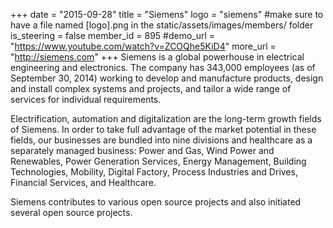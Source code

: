 +++
date = "2015-09-28"
title = "Siemens"
logo = "siemens" #make sure to have a file named [logo].png in the static/assets/images/members/ folder
is_steering = false
member_id = 895
#demo_url = "https://www.youtube.com/watch?v=ZCOQhe5KiD4"
more_url = "http://siemens.com"
+++
Siemens is a global powerhouse in electrical engineering and electronics. The company has 343,000 employees (as of September 30, 2014) working to develop and manufacture products, design and install complex systems and projects, and tailor a wide range of services for individual requirements.

Electrification, automation and digitalization are the long-term growth fields of Siemens. In order to take full advantage of the market potential in these fields, our businesses are bundled into nine divisions and healthcare as a separately managed business: Power and Gas, Wind Power and Renewables, Power Generation Services, Energy Management, Building Technologies, Mobility, Digital Factory, Process Industries and Drives, Financial Services, and Healthcare.

Siemens contributes to various open source projects and also initiated several open source projects.